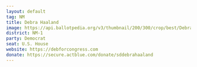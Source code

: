 ```yaml
---
layout: default
tag: NM
title: Debra Haaland
image: https://api.ballotpedia.org/v3/thumbnail/200/300/crop/best/Debra_Haaland.jpg
district: NM-1
party: Democrat
seat: U.S. House 
website: https://debforcongress.com
donate: https://secure.actblue.com/donate/sddebrahaaland
---
```

